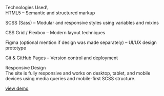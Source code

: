 Technologies Used\   
HTML5 – Semantic and structured markup

SCSS (Sass) – Modular and responsive styles using variables and mixins

CSS Grid / Flexbox – Modern layout techniques

Figma (optional mention if design was made separately) – UI/UX design prototype

Git & GitHub Pages – Version control and deployment

Responsive Design\
The site is fully responsive and works on desktop, tablet, and mobile devices using media queries and mobile-first SCSS structure.

[view demo](https://katerina-uralova.github.io/bodyshape/)
